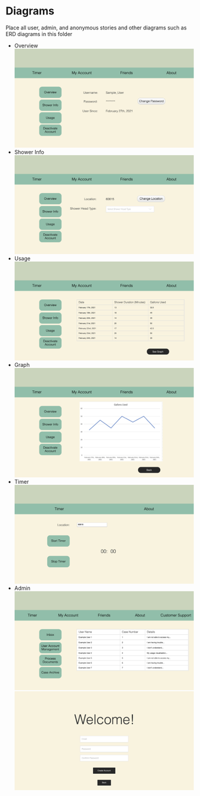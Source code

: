 # Diagrams

Place all user, admin, and anonymous stories and other diagrams such as ERD diagrams in this folder

  * Overview 
![Overview](images/myAccountOverview.png "Overview")
  * Shower Info
![Shower Info](images/myAccountShowerInfo.png "Shower Info")
  * Usage
![Usage](images/myAccountUsage.png "Usage")
  * Graph
![Graph](images/myAccountUsageGraph.png "Graph")
  * Timer
![Timer](images/guestTimer.png "Timer")
  * Admin
![Admin](images/adminHome.png "Admin")
![Login](images/createAccount.png "Login")